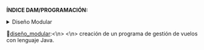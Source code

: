 **ÍNDICE DAM/PROGRAMACIÓN:**

<details><summary>Diseño Modular</summary>
<p>
	<ol>
		<li>
		   <a href="https://github.com/sufigueroa87/dam/tree/main/programaci%C3%B3n/dise%C3%B1o_modular/ejercicio_1">ejercicio_1</a>
		</li>
	</ol>
</p>
</details>



🔹[diseño_modular](https://github.com/sufigueroa87/dam/tree/main/programaci%C3%B3n/dise%C3%B1o_modular):<\n>
	<\n>
		creación de un programa de gestión de vuelos con lenguaje Java.
	
	
  
